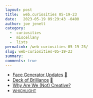 ```yaml
---
layout: post
title:  web.curiosities 05-19-23
date:   2023-05-19 09:29:43 -0400
author: joe jenett
category:
  -  curiosities
  -  miscellany
  -  lists
permalink: /web-curiosities-05-19-23/
slug: web-curiosities-05-19-23
summary: 
comments: true
---
```

<ul class="links">
	<li><a title="Mars After Midnight by dukope" href="https://dukope.itch.io/mars-after-midnight/devlog/532640/face-generator-updates">Face Generator Updates</a> <a href="https://pinboard.in/u:jspohr">📌</a></li>
	<li><a title="Deck of Brilliance" href="https://deckofbrilliance.com/">Deck of Brilliance</a> <a href="https://pinboard.in/u:dogbanjo">📌</a></li>
	<li><a title="Why Are We Not Creative" href="https://whyarewecreative.com/en/">Why Are We (Not) Creative?</a></li>
	<li><a title="Kawandeep Virdee" href="https://whichlight.com/"><small>WHICHLIGHT</small></a></li>
</ul>
<a href="https://brid.gy/publish/mastodon"></a>